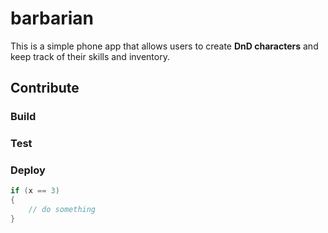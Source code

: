 # barbarian
This is a simple phone app that allows users to create **DnD characters** and keep track of their skills and inventory.

## Contribute

### Build

### Test

### Deploy

```java
if (x == 3) 
{
    // do something
}
```


